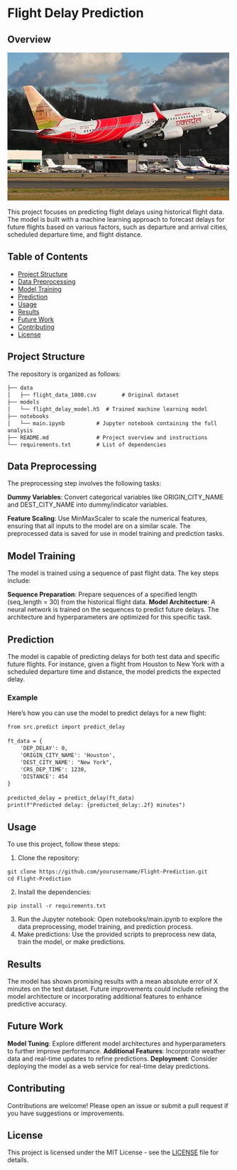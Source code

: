 # Flight Delay Prediction

## Overview
![Picture for Flight Delay](image.jpg)

This project focuses on predicting flight delays using historical flight data. The model is built with a machine learning approach to forecast delays for future flights based on various factors, such as departure and arrival cities, scheduled departure time, and flight distance.

## Table of Contents

- [Project Structure](https://github.com/myselfRaifMondal/Flight-Prediction/edit/main/README.md#project-structure)
- [Data Preprocessing](https://github.com/myselfRaifMondal/Flight-Prediction/edit/main/README.md#data-preprocessing)
- [Model Training](https://github.com/myselfRaifMondal/Flight-Prediction/edit/main/README.md#model-training)
- [Prediction](https://github.com/myselfRaifMondal/Flight-Prediction/edit/main/README.md#prediction)
- [Usage](https://github.com/myselfRaifMondal/Flight-Prediction/edit/main/README.md#usage)
- [Results](https://github.com/myselfRaifMondal/Flight-Prediction/edit/main/README.md#results)
- [Future Work](https://github.com/myselfRaifMondal/Flight-Prediction/edit/main/README.md#future-work)
- [Contributing](https://github.com/myselfRaifMondal/Flight-Prediction/edit/main/README.md#contributing)
- [License](https://github.com/myselfRaifMondal/Flight-Prediction/edit/main/README.md#license)

## Project Structure

The repository is organized as follows:
```
├── data
│   ├── flight_data_1000.csv        # Original dataset
├── models
│   └── flight_delay_model.h5  # Trained machine learning model
├── notebooks
│   └── main.ipynb          # Jupyter notebook containing the full analysis
├── README.md               # Project overview and instructions
└── requirements.txt        # List of dependencies
```
## Data Preprocessing

The preprocessing step involves the following tasks:

**Dummy Variables**: Convert categorical variables like ORIGIN_CITY_NAME and DEST_CITY_NAME into dummy/indicator variables.

**Feature Scaling**: Use MinMaxScaler to scale the numerical features, ensuring that all inputs to the model are on a similar scale.
The preprocessed data is saved for use in model training and prediction tasks.

## Model Training

The model is trained using a sequence of past flight data. The key steps include:

**Sequence Preparation**: Prepare sequences of a specified length (seq_length = 30) from the historical flight data.
**Model Architecture**: A neural network is trained on the sequences to predict future delays. The architecture and hyperparameters are optimized for this specific task.

## Prediction

The model is capable of predicting delays for both test data and specific future flights. For instance, given a flight from Houston to New York with a scheduled departure time and distance, the model predicts the expected delay.

### Example
Here’s how you can use the model to predict delays for a new flight:
```
from src.predict import predict_delay

ft_data = {
    'DEP_DELAY': 0,
    'ORIGIN_CITY_NAME': 'Houston',
    'DEST_CITY_NAME': "New York",
    'CRS_DEP_TIME': 1230,
    'DISTANCE': 454
}

predicted_delay = predict_delay(ft_data)
print(f"Predicted delay: {predicted_delay:.2f} minutes")
```
## Usage

To use this project, follow these steps:

1. Clone the repository:
```
git clone https://github.com/yourusername/Flight-Prediction.git
cd Flight-Prediction
```
2. Install the dependencies:
```
pip install -r requirements.txt
```
3. Run the Jupyter notebook:
Open notebooks/main.ipynb to explore the data preprocessing, model training, and prediction process.
4. Make predictions:
Use the provided scripts to preprocess new data, train the model, or make predictions.

## Results

The model has shown promising results with a mean absolute error of X minutes on the test dataset. Future improvements could include refining the model architecture or incorporating additional features to enhance predictive accuracy.

## Future Work

**Model Tuning**: Explore different model architectures and hyperparameters to further improve performance.
**Additional Features**: Incorporate weather data and real-time updates to refine predictions.
**Deployment**: Consider deploying the model as a web service for real-time delay predictions.

## Contributing

Contributions are welcome! Please open an issue or submit a pull request if you have suggestions or improvements.

## License

This project is licensed under the MIT License - see the [LICENSE](LICENSE) file for details.
